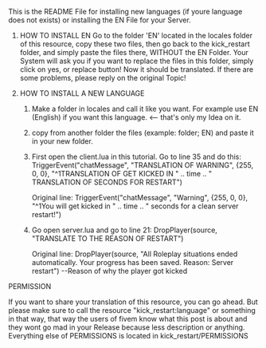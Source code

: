 

This is the README File for installing new languages (if youre language does not exists) or installing the EN File for your Server.

1. HOW TO INSTALL EN
	Go to the folder 'EN' located in the locales folder of this resource, copy these two files,
	then go back to the kick_restart folder, and simply paste the files there, WITHOUT the EN Folder.
	Your System will ask you if you want to replace the files in this folder, simply click on yes, or replace button!
	Now it should be translated. If there are some problems, please reply on the original Topic!
	
2. HOW TO INSTALL A NEW LANGUAGE
	1. Make a folder in locales and call it like you want. For example use EN (English) if you want this language. <-- that's only my Idea on it.
	2. copy from another folder the files (example: folder; EN) and paste it in your new folder.
	3. First open the client.lua in this tutorial. Go to line 35 and do this:
		TriggerEvent("chatMessage", "TRANSLATION OF WARNING", {255, 0, 0}, "^1TRANSLATION OF GET KICKED IN " .. time .. " TRANSLATION OF SECONDS FOR RESTART")
		
		Original line:
		TriggerEvent("chatMessage", "Warning", {255, 0, 0}, "^1You will get kicked in " .. time .. " seconds for a clean server restart!")
		
	4. Go open server.lua and go to line 21:
			DropPlayer(source, "TRANSLATE TO THE REASON OF RESTART")
			
			
		Original line:
		DropPlayer(source, "All Roleplay situations ended automatically. Your progress has been saved. Reason: Server restart") --Reason of why the player got kicked
		
		
PERMISSION

If you want to share your translation of this resource, you can go ahead. But please make sure to call the resource "kick_restart:language" or something in that way,
that way the users of fivem know what this post is about and they wont go mad in your Release because less description or anything.
Everything else of PERMISSIONS is located in kick_restart/PERMISSIONS